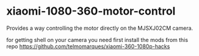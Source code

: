 # xiaomi-1080-360-motor-control
Provides a way controlling the motor directly on the MJSXJ02CM camera.

for getting shell on your camera you need first install the mods from this repo https://github.com/telmomarques/xiaomi-360-1080p-hacks
